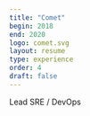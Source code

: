```yaml
---
title: "Comet"
begin: 2018
end: 2020
logo: comet.svg
layout: resume
type: experience
order: 4
draft: false
---
```


Lead SRE / DevOps
